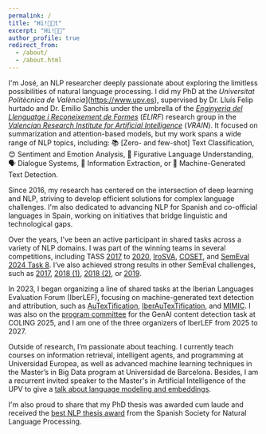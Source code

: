 ```yaml
---
permalink: /
title: "Hi!👋😊t"
excerpt: "Hi!👋😊"
author_profile: true
redirect_from: 
  - /about/
  - /about.html
---
```


I'm José, an NLP researcher deeply passionate about exploring the limitless possibilities of natural language processing. I did my PhD at the *Universitat Politècnica de València*](https://www.upv.es), supervised by Dr. Lluís Felip hurtado and Dr. Emilio Sanchis under the umbrella of the [*Enginyeria del Llenguatge i Reconeixement de Formes*](http://elirf.upv.es) (*ELIRF*) research group in the [*Valencian Research Institute for Artificial Intelligence*](https://vrain.upv.es/) (*VRAIN*). It focused on summarization and attention-based models, but my work spans a wide range of NLP topics, including: 📚 [Zero- and few-shot] Text Classification, 😊 Sentiment and Emotion Analysis, 🌟 Figurative Language Understanding, 🗣️ Dialogue Systems, 📄 Information Extraction, or 🤖 Machine-Generated Text Detection.

Since 2016, my research has centered on the intersection of deep learning and NLP, striving to develop efficient solutions for complex language challenges. I'm also dedicated to advancing NLP for Spanish and co-official languages in Spain, working on initiatives that bridge linguistic and technological gaps.

Over the years, I've been an active participant in shared tasks across a variety of NLP domains. I was part of the winning teams in several competitions, including TASS [2017](https://ceur-ws.org/Vol-1896/p2_elirf_tass2017.pdf) to [2020](https://ceur-ws.org/Vol-2664/tass_paper2.pdf), [IroSVA](https://ceur-ws.org/Vol-2421/IroSvA_paper_4.pdf), [COSET](https://ceur-ws.org/Vol-1881/COSET_paper_7.pdf), and [SemEval 2024 Task 8](https://aclanthology.org/2024.semeval-1.17/). I’ve also achieved strong results in other SemEval challenges, such as [2017](https://aclanthology.org/S17-2121/), [2018 (1)](https://aclanthology.org/S18-1159/), [2018 (2)](https://aclanthology.org/S18-1092/), or [2019](https://aclanthology.org/S19-2031/).

In 2023, I began organizing a line of shared tasks at the Iberian Languages Evaluation Forum (IberLEF), focusing on machine-generated text detection and attribution, such as [AuTexTification](https://rua.ua.es/dspace/bitstream/10045/137177/1/PLN_71_21.pdf), [IberAuTexTification](http://journal.sepln.org/sepln/ojs/ojs/index.php/pln/article/view/6628/4020), and [MIMIC](https://sites.google.com/view/mimic-2025/home). I was also on the [program committee](https://genai-content-detection.gitlab.io/organizers/) for the GenAI content detection task at COLING 2025, and I am one of the three organizers of IberLEF from 2025 to 2027.

Outside of research, I’m passionate about teaching. I currently teach courses on information retrieval, intelligent agents, and programming at Universidad Europea, as well as advanced machine learning techniques in the Master’s in Big Data program at Universidad de Barcelona. Besides, I am a recurrent invited speaker to the Master's in Artificial Intelligence of the UPV to give a [talk about language modeling and embeddings](https://drive.google.com/file/d/11hu7c4ii-cgSB5SrniTB8l1pLLeaUUaQ/view?usp=sharing).

I'm also proud to share that my PhD thesis was awarded cum laude and received the [best NLP thesis award](http://www.sepln.org/en/research/sepln-award) from the Spanish Society for Natural Language Processing.

